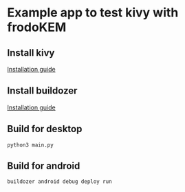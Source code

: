 # Example app to test kivy with frodoKEM

## Install kivy
[Installation guide](https://kivy.org/doc/stable/installation/installation-linux.html)

## Install buildozer
[Installation guide](https://kivy.org/doc/stable/guide/packaging-android.html#buildozer)

## Build for desktop
```
python3 main.py
```
## Build for android
```
buildozer android debug deploy run
```